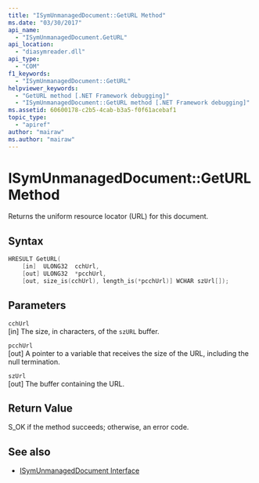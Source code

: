 ```yaml
---
title: "ISymUnmanagedDocument::GetURL Method"
ms.date: "03/30/2017"
api_name: 
  - "ISymUnmanagedDocument.GetURL"
api_location: 
  - "diasymreader.dll"
api_type: 
  - "COM"
f1_keywords: 
  - "ISymUnmanagedDocument::GetURL"
helpviewer_keywords: 
  - "GetURL method [.NET Framework debugging]"
  - "ISymUnmanagedDocument::GetURL method [.NET Framework debugging]"
ms.assetid: 60600178-c2b5-4cab-b3a5-f0f61acebaf1
topic_type: 
  - "apiref"
author: "mairaw"
ms.author: "mairaw"
---
```

# ISymUnmanagedDocument::GetURL Method
Returns the uniform resource locator (URL) for this document.  
  
## Syntax  
  
```cpp  
HRESULT GetURL(  
    [in]  ULONG32  cchUrl,  
    [out] ULONG32  *pcchUrl,  
    [out, size_is(cchUrl), length_is(*pcchUrl)] WCHAR szUrl[]);  
```  
  
## Parameters  
 `cchUrl`  
 [in] The size, in characters, of the `szURL` buffer.  
  
 `pcchUrl`  
 [out] A pointer to a variable that receives the size of the URL, including the null termination.  
  
 `szUrl`  
 [out] The buffer containing the URL.  
  
## Return Value  
 S_OK if the method succeeds; otherwise, an error code.  
  
## See also

- [ISymUnmanagedDocument Interface](../../../../docs/framework/unmanaged-api/diagnostics/isymunmanageddocument-interface.md)
